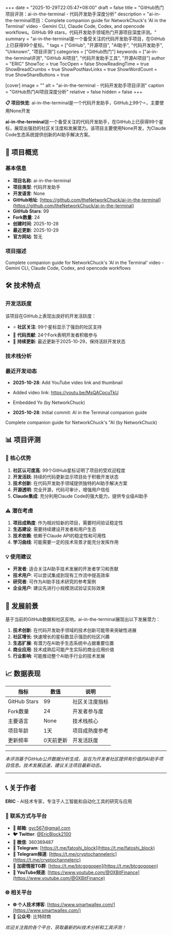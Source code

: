 +++
date = "2025-10-29T22:05:47+08:00"
draft = false
title = "GitHub热门项目评测：ai-in-the-terminal - 代码开发助手深度分析"
description = "ai-in-the-terminal项目：Complete companion guide for NetworkChuck's 'AI in the Terminal' video - Gemini CLI, Claude Code, Codex, and opencode workflows。GitHub 99 stars，代码开发助手领域热门开源项目深度评测。"
summary = "ai-in-the-terminal是一个备受关注的代码开发助手项目，在GitHub上已获得99个星标。"
tags = ["GitHub", "开源项目", "AI助手", "代码开发助手", "Unknown", "项目评测"]
categories = ["GitHub热门"]
keywords = ["ai-in-the-terminal评测", "GitHub AI项目", "代码开发助手工具", "开源AI项目"]
author = "ERIC"
ShowToc = true
TocOpen = false
ShowReadingTime = true
ShowBreadCrumbs = true
ShowPostNavLinks = true
ShowWordCount = true
ShowShareButtons = true

[cover]
image = ""
alt = "ai-in-the-terminal - 代码开发助手项目评测"
caption = "GitHub热门AI项目深度分析"
relative = false
hidden = false
+++

**📋 项目快览**: ai-in-the-terminal是一个代码开发助手，GitHub上99个⭐，主要使用None开发

**ai-in-the-terminal**是一个备受关注的代码开发助手，在GitHub上已获得99个星标，展现出强劲的社区关注度和发展潜力。该项目主要使用None开发，为Claude Code生态系统提供创新的AI助手解决方案。

## 🎯 项目概览

### 基本信息
- **项目名称**: ai-in-the-terminal
- **项目类型**: 代码开发助手
- **开发语言**: None
- **GitHub地址**: [https://github.com/theNetworkChuck/ai-in-the-terminal](https://github.com/theNetworkChuck/ai-in-the-terminal)
- **GitHub Stars**: 99
- **Fork数量**: 24
- **创建时间**: 2025-10-28
- **最近更新**: 2025-10-29
- **官方网站**: 暂无

### 项目描述
Complete companion guide for NetworkChuck's 'AI in the Terminal' video - Gemini CLI, Claude Code, Codex, and opencode workflows

## 🛠️ 技术特点

### 开发活跃度
该项目在GitHub上表现出良好的开发活跃度：
- ⭐ **社区关注**: 99个星标显示了强劲的社区支持
- 🔄 **代码贡献**: 24个Fork表明开发者积极参与
- 📅 **持续更新**: 最近更新于2025-10-29，保持活跃开发状态

### 技术栈分析

### 最近开发动态
- **2025-10-28**: Add YouTube video link and thumbnail

- Added video link: https://youtu.be/MsQACpcuTkU
- Embedded Yo (by NetworkChuck)
- **2025-10-28**: Initial commit: AI in the Terminal companion guide

Complete companion guide for NetworkChuck's "AI  (by NetworkChuck)


## 📊 项目评测

### 🎯 核心优势
1. **社区认可度高**: 99个GitHub星标证明了项目的受欢迎程度
2. **开发活跃**: 持续的代码更新显示项目处于积极开发状态
3. **技术创新**: 在代码开发助手领域提供独特的AI助手解决方案
4. **开源透明**: 完全开源，代码可审计，增强用户信任
5. **Claude集成**: 充分利用Claude Code的强大能力，提供专业级AI助手

### ⚠️ 潜在考虑
1. **项目成熟度**: 作为相对较新的项目，需要时间验证稳定性
2. **生态建设**: 需要持续建设开发者和用户生态
3. **技术依赖**: 依赖于Claude API的稳定性和可用性
4. **学习曲线**: 可能需要一定的技术背景才能充分发挥作用

### 💡 使用建议
- **开发者**: 适合关注AI助手技术发展的开发者学习和贡献
- **技术用户**: 可以尝试集成到现有工作流中提高效率
- **研究者**: 可作为AI助手技术研究的参考案例
- **企业用户**: 建议先进行小规模测试验证实际效果

## 🔮 发展前景

基于当前的GitHub数据和社区反响，ai-in-the-terminal展现出以下发展潜力：

1. **技术创新**: 在代码开发助手领域的技术创新可能带来突破性进展
2. **社区增长**: 快速增长的星标数显示强劲的社区兴趣
3. **生态扩展**: 有潜力在AI助手生态系统中占据重要位置
4. **商业应用**: 技术成熟后可能产生实际的商业应用价值
5. **行业影响**: 可能推动整个AI助手行业的技术发展

## 📈 数据表现

| 指标 | 数值 | 说明 |
|------|------|------|
| GitHub Stars | 99 | 社区关注度指标 |
| Fork数量 | 24 | 开发者参与度 |
| 主要语言 | None | 技术栈核心 |
| 项目年龄 | 1天 | 项目成熟度参考 |
| 更新频率 | 0天前更新 | 开发活跃度 |

---

*本评测基于GitHub公开数据分析生成，旨在为开发者社区提供有价值的AI助手项目信息。技术发展迅速，建议关注项目最新动态。*

---

## 📞 关于作者

**ERIC** - AI技术专家，专注于人工智能和自动化工具的研究与应用

### 🔗 联系方式与平台

- **📧 邮箱**: [gyc567@gmail.com](mailto:gyc567@gmail.com)
- **🐦 Twitter**: [@EricBlock2100](https://twitter.com/EricBlock2100)
- **💬 微信**: 360369487
- **📱 Telegram**: [https://t.me/fatoshi_block](https://t.me/fatoshi_block)
- **📢 Telegram频道**: [https://t.me/cryptochanneleric](https://t.me/cryptochanneleric)
- **👥 加密情报TG群**: [https://t.me/btcgogopen](https://t.me/btcgogopen)
- **🎥 YouTube频道**: [https://www.youtube.com/@0XBitFinance](https://www.youtube.com/@0XBitFinance)

### 🌐 相关平台

- **🌐 个人技术博客**: [https://www.smartwallex.com/](https://www.smartwallex.com/)
- **📖 公众号**: 比特财商

*欢迎关注我的各个平台，获取最新的AI技术分析和工具评测！*
